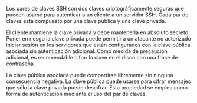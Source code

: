 

Los pares de claves SSH son dos claves criptográficamente seguras que pueden usarse para autenticar a un cliente a un servidor SSH. Cada par de claves está compuesto por una clave pública y una clave privada.

El cliente mantiene la clave privada y debe mantenerla en absoluto secreto. Poner en riesgo la clave privada puede permitir a un atacante no autorizado iniciar sesión en los servidores que están configurados con la clave pública asociada sin autenticación adicional. Como medida de precaución adicional, es recomendable cifrar la clave en el disco con una frase de contraseña.

La clave pública asociada puede compartirse libremente sin ninguna consecuencia negativa. La clave pública puede usarse para cifrar mensajes que sólo la clave privada puede descifrar. Esta propiedad se emplea como forma de autenticación mediante el uso del par de claves.
